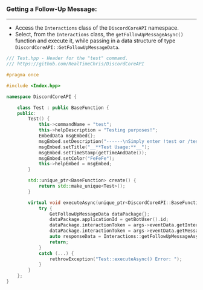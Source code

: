 
### **Getting a Follow-Up Message:**
---
- Access the `Interactions` class of the `DiscordCoreAPI` namespace.
- Select, from the `Interactions` class, the `getFollowUpMessageAsync()` function and execute it, while passing in a data structure of type `DiscordCoreAPI::GetFollowUpMessageData`.

```cpp
/// Test.hpp - Header for the "test" command.
/// https://github.com/RealTimeChris/DiscordCoreAPI

#pragma once

#include <Index.hpp>

namespace DiscordCoreAPI {

	class Test : public BaseFunction {
	public:
		Test() {
			this->commandName = "test";
			this->helpDescription = "Testing purposes!";
			EmbedData msgEmbed{};
			msgEmbed.setDescription("------\nSimply enter !test or /test!\n------");
			msgEmbed.setTitle("__**Test Usage:**__");
			msgEmbed.setTimeStamp(getTimeAndDate());
			msgEmbed.setColor("FeFeFe");
			this->helpEmbed = msgEmbed;
		}

		std::unique_ptr<BaseFunction> create() {
			return std::make_unique<Test>();
		}

		virtual void executeAsync(unique_ptr<DiscordCoreAPI::BaseFunctionArguments> args) {
			try {
				GetFollowUpMessageData dataPackage{};
				dataPackage.applicationId = getBotUser().id;
				dataPackage.interactionToken = args->eventData.getInteractionToken();
				dataPackage.interactionToken = args->eventData.getMessageId();
				auto responseData = Interactions::getFollowUpMessageAsync(dataPackage);
				return;
			}
			catch (...) {
				rethrowException("Test::executeAsync() Error: ");
			}
		}
	};
}
```
